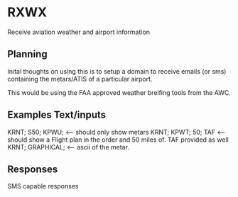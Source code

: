 # RXWX
Receive aviation weather and airport information

## Planning

Inital thoughts on using this is to setup a domain to receive emails (or sms) containing the metars/ATIS of a particular airport.

This would be using the FAA approved weather breifing tools from the AWC.


## Examples Text/inputs
KRNT; S50; KPWU;  <-- should only show metars
KRNT; KPWT; 50; TAF <-- should show a Flight plan in the order and 50 miles of. TAF provided as well
KRNT; GRAPHICAL; <-- ascii of the metar.


## Responses
SMS capable responses
